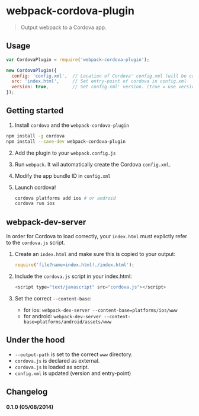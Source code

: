 # webpack-cordova-plugin
> Output webpack to a Cordova app.

## Usage

```js
var CordovaPlugin = require('webpack-cordova-plugin');

new CordovaPlugin({
  config: 'config.xml',  // Location of Cordova' config.xml (will be created if not found)
  src: 'index.html',     // Set entry-point of cordova in config.xml
  version: true,         // Set config.xml' version. (true = use version from package.json)
});
```

## Getting started

1. Install `cordova` and the `webpack-cordova-plugin`

  ```bash
  npm install -g cordova 
  npm install --save-dev webpack-cordova-plugin
  ```

2. Add the plugin to your `webpack.config.js`

3. Run `webpack`. It wil automatically create the Cordova `config.xml`.

4. Modify the app bundle ID in `config.xml` 

5. Launch cordova!

   ```bash
   cordova platforms add ios # or android
   cordova run ios
   ```

## webpack-dev-server

In order for Cordova to load correctly, your `index.html` must explictly refer to the `cordova.js` script.

1. Create an `index.html` and make sure this is copied to your output:
   ```js
   require('file?name=index.html!./index.html');
   ```

2. Include the `cordova.js` script in your index.html:
    ```js
    <script type="text/javascript" src="cordova.js"></script>
    ```

3. Set the correct `--content-base`:
    
    * for ios: `webpack-dev-server --content-base=platforms/ios/www`
    * for android: `webpack-dev-server --content-base=platforms/android/assets/www`

## Under the hood

* `--output-path` is set to the correct `www` directory.
* `cordova.js` is declared as external.
* `cordova.js` is loaded as script.
* `config.xml` is updated (version and entry-point)

## Changelog

#### 0.1.0 (05/08/2014)

